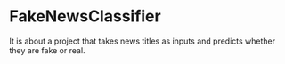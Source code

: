 # FakeNewsClassifier
It is about a project that takes news titles as inputs and predicts whether they are fake or real.

